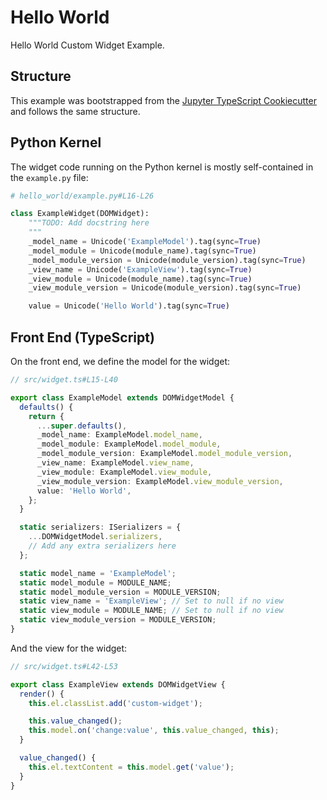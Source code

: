 # Hello World

Hello World Custom Widget Example.

## Structure

This example was bootstrapped from the [Jupyter TypeScript Cookiecutter](https://github.com/jupyter-widgets/widget-ts-cookiecutter) and follows the same structure.

## Python Kernel

The widget code running on the Python kernel is mostly self-contained in the `example.py` file:

```py
# hello_world/example.py#L16-L26

class ExampleWidget(DOMWidget):
    """TODO: Add docstring here
    """
    _model_name = Unicode('ExampleModel').tag(sync=True)
    _model_module = Unicode(module_name).tag(sync=True)
    _model_module_version = Unicode(module_version).tag(sync=True)
    _view_name = Unicode('ExampleView').tag(sync=True)
    _view_module = Unicode(module_name).tag(sync=True)
    _view_module_version = Unicode(module_version).tag(sync=True)

    value = Unicode('Hello World').tag(sync=True)
```

## Front End (TypeScript)

On the front end, we define the model for the widget:

```ts
// src/widget.ts#L15-L40

export class ExampleModel extends DOMWidgetModel {
  defaults() {
    return {
      ...super.defaults(),
      _model_name: ExampleModel.model_name,
      _model_module: ExampleModel.model_module,
      _model_module_version: ExampleModel.model_module_version,
      _view_name: ExampleModel.view_name,
      _view_module: ExampleModel.view_module,
      _view_module_version: ExampleModel.view_module_version,
      value: 'Hello World',
    };
  }

  static serializers: ISerializers = {
    ...DOMWidgetModel.serializers,
    // Add any extra serializers here
  };

  static model_name = 'ExampleModel';
  static model_module = MODULE_NAME;
  static model_module_version = MODULE_VERSION;
  static view_name = 'ExampleView'; // Set to null if no view
  static view_module = MODULE_NAME; // Set to null if no view
  static view_module_version = MODULE_VERSION;
}
```

And the view for the widget:

```ts
// src/widget.ts#L42-L53

export class ExampleView extends DOMWidgetView {
  render() {
    this.el.classList.add('custom-widget');

    this.value_changed();
    this.model.on('change:value', this.value_changed, this);
  }

  value_changed() {
    this.el.textContent = this.model.get('value');
  }
}
```
